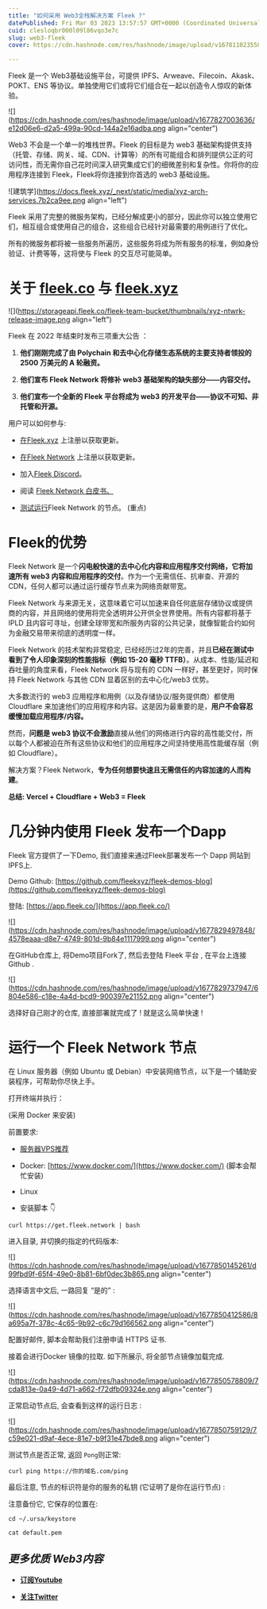 ```yaml
---
title: "如何采用 Web3全栈解决方案 Fleek ?"
datePublished: Fri Mar 03 2023 13:57:57 GMT+0000 (Coordinated Universal Time)
cuid: clesloqbr000l09l86vqo3e7c
slug: web3-fleek
cover: https://cdn.hashnode.com/res/hashnode/image/upload/v1678110235581/c51a418b-fdc8-4908-80fe-ddc8ba1cd779.png

---
```


Fleek 是一个 Web3基础设施平台，可提供 IPFS、Arweave、Filecoin、Akask、POKT、ENS 等协议。单独使用它们或将它们组合在一起以创造令人惊叹的新体验。

![](https://cdn.hashnode.com/res/hashnode/image/upload/v1677827003636/e12d06e6-d2a5-499a-90cd-144a2e16adba.png align="center")

Web3 不会是一个单一的堆栈世界。Fleek 的目标是为 web3 基础架构提供支持（托管、存储、网关、域、CDN、计算等）的所有可能组合和排列提供公正的可访问性，而无需你自己花时间深入研究集成它们的细微差别和复杂性。你将你的应用程序连接到 Fleek，Fleek将你连接到你首选的 web3 基础设施。

![建筑学](https://docs.fleek.xyz/_next/static/media/xyz-arch-services.7b2ca9ee.png align="left")

Fleek 采用了完整的微服务架构，已经分解成更小的部分，因此你可以独立使用它们，相互组合或使用自己的组合，这些组合已经针对最需要的用例进行了优化。

所有的微服务都将被一些服务所遍历，这些服务将成为所有服务的标准，例如身份验证、计费等等，这将使与 Fleek 的交互尽可能简单。

# 关于 [fleek.co](https://fleek.co/) 与 [fleek.xyz](https://fleek.xyz/)

![](https://storageapi.fleek.co/fleek-team-bucket/thumbnails/xyz-ntwrk-release-image.png align="left")

Fleek 在 2022 年结束时发布三项重大公告 ：

1. **他们刚刚完成了由 Polychain 和去中心化存储生态系统的主要支持者领投的 2500 万美元的 A 轮融资。**
    
2. **他们宣布 Fleek Network 将修补 web3 基础架构的缺失部分——内容交付。**
    
3. **他们宣布一个全新的 Fleek 平台将成为 web3 的开发平台——协议不可知、非托管和开源。**
    

用户可以如何参与:

* [在Fleek.xyz](https://fleek.xyz/) 上注册以获取更新。
    
* [在Fleek Network](https://fleek.network/) 上注册以获取更新。
    
* 加入[Fleek Discord](https://discord.gg/fleekxyz)。
    
* 阅读 [Fleek Network 白皮书。](https://fleek.network/fleek-network.pdf?202212011428)
    
* [测试运行](https://blog.fleek.co/posts/fleek-network-getting-started-guide)Fleek Network 的节点。 (重点)
    

# Fleek的优势

Fleek Network 是一个**闪电般快速的去中心化内容和应用程序交付网络，它将加速所有 web3 内容和应用程序的交付**。作为一个无需信任、抗审查、开源的 CDN，任何人都可以通过运行缓存节点来为网络贡献带宽。

Fleek Network 与来源无关，这意味着它可以加速来自任何底层存储协议或提供商的内容，并且网络的使用将完全透明并公开供全世界使用。所有内容都将基于 IPLD 且内容可寻址，创建全球带宽和所服务内容的公共记录，就像智能​​合约如何为金融交易带来彻底的透明度一样。

Fleek Network 的技术架构非常稳定, 已经经历过2年的完善，并且**已经在测试中看到了令人印象深刻的性能指标（例如 15-20 毫秒 TTFB）**。从成本、性能/延迟和吞吐量的角度来看，Fleek Network 将与现有的 CDN 一样好，甚至更好，同时保持 Fleek Network 与其他 CDN 显着区别的去中心化/web3 优势。

大多数流行的 web3 应用程序和用例（以及存储协议/服务提供商）都使用 Cloudflare 来加速他们的应用程序和内容。这是因为最重要的是，**用户不会容忍缓慢加载应用程序/内容。**

然而，**问题是 web3 协议不会激励**直接从他们的网络进行内容的高性能交付，所以每个人都被迫在所有这些协议和他们的应用程序之间坚持使用高性能缓存层（例如 Cloudflare）。

解决方案？Fleek Network，**专为任何想要快速且无需信任的内容加速的人而构建**。

**总结: Vercel + Cloudflare + Web3 = Fleek**

# 几分钟内使用 Fleek 发布一个Dapp

Fleek 官方提供了一下Demo, 我们直接来通过Fleek部署发布一个 Dapp 网站到IPFS上.

Demo Github: [https://github.com/fleekxyz/fleek-demos-blog](https://github.com/fleekxyz/fleek-demos-blog)

登陆: [https://app.fleek.co/](https://app.fleek.co/)

![](https://cdn.hashnode.com/res/hashnode/image/upload/v1677829497848/4578eaaa-d8e7-4749-801d-9b84e1117999.png align="center")

在GitHub仓库上, 将Demo项目Fork了, 然后去登陆 Fleek 平台 , 在平台上连接 Github .

![](https://cdn.hashnode.com/res/hashnode/image/upload/v1677829737947/6804e586-c18e-4a4d-bcd9-900397e21152.png align="center")

选择好自己刚才的仓库, 直接部署就完成了 ! 就是这么简单快速 !

# 运行一个 Fleek Network 节点

在 Linux 服务器（例如 Ubuntu 或 Debian）中安装网络节点，以下是一个辅助安装程序，可帮助你尽快上手。

打开终端并执行：

(采用 Docker 来安装)

前置要求:

* [服务器VPS推荐](https://www.vultr.com/?ref=9377909)
    

* Docker: [https://www.docker.com/](https://www.docker.com/) (脚本会帮忙安装)
    
* Linux
    
* 安装脚本 👇
    

```plaintext
curl https://get.fleek.network | bash
```

进入目录, 并切换的指定的代码版本:

![](https://cdn.hashnode.com/res/hashnode/image/upload/v1677850145261/d99fbd9f-65f4-49e0-8b81-6bf0dec3b865.png align="center")

选择语言中文后, 一路回复 “是的” :

![](https://cdn.hashnode.com/res/hashnode/image/upload/v1677850412586/8a695a7f-378c-4c65-9b92-c6c79d166562.png align="center")

配置好邮件, 脚本会帮助我们注册申请 HTTPS 证书.

接着会进行Docker 镜像的拉取. 如下所展示, 将全部节点镜像加载完成.

![](https://cdn.hashnode.com/res/hashnode/image/upload/v1677850578809/7cda813e-0a49-4d71-a662-f72dfb09324e.png align="center")

正常启动节点后, 会查看到这样的运行日志 :

![](https://cdn.hashnode.com/res/hashnode/image/upload/v1677850759129/7c59e021-d9af-4ece-81e7-b9f31e47bde8.png align="center")

测试节点是否正常, 返回 `Pong`则正常:

```plaintext
curl ping https://你的域名.com/ping
```

最后注意, 节点的标识符是你的服务的私钥 (它证明了是你在运行节点) :

注意备份它, 它保存的位置在:

```plaintext
cd ~/.ursa/keystore

cat default.pem
```

## ***更多优质 Web3内容***

* [**订阅Youtube**](https://www.youtube.com/channel/UCDrmDcLjnmIQk-xtNuJ42Sw)
    
* [**关注Twitter**](https://twitter.com/AntCaveClub)